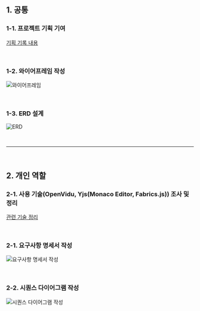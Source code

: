 ## 1. 공통

### 1-1. 프로젝트 기획 기여
[기획 기록 내용](https://patch-country-94e.notion.site/17b539f5950680e79db0ca4f92ce9ec8?pvs=73)

<br>

### 1-2. 와이어프레임 작성
![와이어프레임](./images/excalidraw.png)

<br>

### 1-3. ERD 설계
![ERD](./images/ERD.png)

<br>

---

<br>

## 2. 개인 역할

### 2-1. 사용 기술(OpenVidu, Yjs(Monaco Editor, Fabrics.js)) 조사 및 정리
[관련 기술 정리](https://patch-country-94e.notion.site/17b539f595068052b35ef3958092914f)

<br>

### 2-1. 요구사항 명세서 작성
![요구사항 명세서 작성](./images/Requirements.png)

<br>

### 2-2. 시퀀스 다이어그램 작성
![시퀀스 다이어그램 작성](./images/sequence.png)
